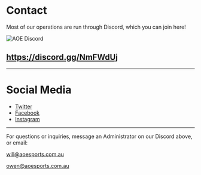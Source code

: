 # Contact

Most of our operations are run through Discord, which you can join here! 


![AOE Discord](https://i.imgur.com/T4R0dSP.png)
## https://discord.gg/NmFWdUj

* * *

# Social Media

*   [Twitter](https://twitter.com/aoesports)
*   [Facebook](https://facebook.com/aoesports1)
*   [Instagram](https://instagram.com/aoesports)

* * *

For questions or inquiries, message an Administrator on our Discord above, or email:

will@aoesports.com.au

owen@aoesports.com.au
